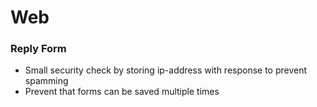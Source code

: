 # Web

### Reply Form
- Small security check by storing ip-address with response to prevent spamming
- Prevent that forms can be saved multiple times